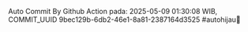 Auto Commit By Github Action pada: 2025-05-09 01:30:08 WIB, COMMIT_UUID 9bec129b-6db2-46e1-8a81-2387164d3525 #autohijau🗿
